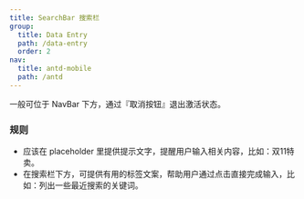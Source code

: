 ```yaml
---
title: SearchBar 搜索栏
group:
  title: Data Entry
  path: /data-entry
  order: 2
nav:
  title: antd-mobile
  path: /antd
---
```


一般可位于 NavBar 下方，通过『取消按钮』退出激活状态。

### 规则

- 应该在 placeholder 里提供提示文字，提醒用户输入相关内容，比如：双11特卖。
- 在搜索栏下方，可提供有用的标签文案，帮助用户通过点击直接完成输入，比如：列出一些最近搜索的关键词。

<code src="./demos/basic.tsx" />

<API/>
